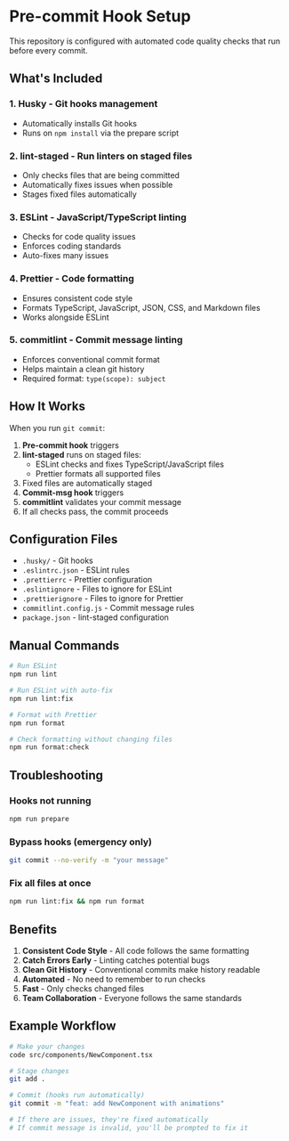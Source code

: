 # Pre-commit Hook Setup

This repository is configured with automated code quality checks that run before every commit.

## What's Included

### 1. **Husky** - Git hooks management

- Automatically installs Git hooks
- Runs on `npm install` via the prepare script

### 2. **lint-staged** - Run linters on staged files

- Only checks files that are being committed
- Automatically fixes issues when possible
- Stages fixed files automatically

### 3. **ESLint** - JavaScript/TypeScript linting

- Checks for code quality issues
- Enforces coding standards
- Auto-fixes many issues

### 4. **Prettier** - Code formatting

- Ensures consistent code style
- Formats TypeScript, JavaScript, JSON, CSS, and Markdown files
- Works alongside ESLint

### 5. **commitlint** - Commit message linting

- Enforces conventional commit format
- Helps maintain a clean git history
- Required format: `type(scope): subject`

## How It Works

When you run `git commit`:

1. **Pre-commit hook** triggers
2. **lint-staged** runs on staged files:
   - ESLint checks and fixes TypeScript/JavaScript files
   - Prettier formats all supported files
3. Fixed files are automatically staged
4. **Commit-msg hook** triggers
5. **commitlint** validates your commit message
6. If all checks pass, the commit proceeds

## Configuration Files

- `.husky/` - Git hooks
- `.eslintrc.json` - ESLint rules
- `.prettierrc` - Prettier configuration
- `.eslintignore` - Files to ignore for ESLint
- `.prettierignore` - Files to ignore for Prettier
- `commitlint.config.js` - Commit message rules
- `package.json` - lint-staged configuration

## Manual Commands

```bash
# Run ESLint
npm run lint

# Run ESLint with auto-fix
npm run lint:fix

# Format with Prettier
npm run format

# Check formatting without changing files
npm run format:check
```

## Troubleshooting

### Hooks not running

```bash
npm run prepare
```

### Bypass hooks (emergency only)

```bash
git commit --no-verify -m "your message"
```

### Fix all files at once

```bash
npm run lint:fix && npm run format
```

## Benefits

1. **Consistent Code Style** - All code follows the same formatting
2. **Catch Errors Early** - Linting catches potential bugs
3. **Clean Git History** - Conventional commits make history readable
4. **Automated** - No need to remember to run checks
5. **Fast** - Only checks changed files
6. **Team Collaboration** - Everyone follows the same standards

## Example Workflow

```bash
# Make your changes
code src/components/NewComponent.tsx

# Stage changes
git add .

# Commit (hooks run automatically)
git commit -m "feat: add NewComponent with animations"

# If there are issues, they're fixed automatically
# If commit message is invalid, you'll be prompted to fix it
```

